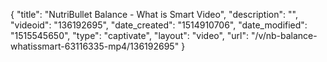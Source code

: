 {
    "title": "NutriBullet Balance - What is Smart Video",
    "description": "",
    "videoid": "136192695",
    "date_created": "1514910706",
    "date_modified": "1515545650",
    "type": "captivate",
    "layout": "video",
    "url": "\/v\/nb-balance-whatissmart-63116335-mp4\/136192695"
}